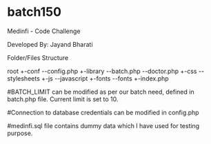 # batch150
Medinfi - Code Challenge

Developed By: Jayand Bharati

Folder/Files Structure

root
  +-conf
    --config.php
  +-library
    --batch.php
    --doctor.php
  +-css
    --stylesheets
  +-js
    --javascript
  +-fonts
    --fonts
  +-index.php
  
  
#BATCH_LIMIT can be modified as per our batch need, defined in batch.php file. Current limit is set to 10.

#Connection to database credentials can be modified in config.php
  
#medinfi.sql file contains dummy data which I have used for testing purpose.


 
  
  
